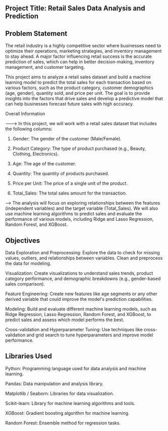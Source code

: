 ## **Project Title: Retail Sales Data Analysis and Prediction**

## Problem Statement

The retail industry is a highly competitive sector where businesses need to optimize their operations, marketing strategies, and inventory management to stay ahead. A major factor influencing retail success is the accurate prediction of sales, which can help in better decision-making, inventory management, and customer targeting.

This project aims to analyze a retail sales dataset and build a machine learning model to predict the total sales for each transaction based on various factors, such as the product category, customer demographics (age, gender), quantity sold, and price per unit. The goal is to provide insights into the factors that drive sales and develop a predictive model that can help businesses forecast future sales with high accuracy.

Overall Information

---> In this project, we will work with a retail sales dataset that includes the following columns:

1) Gender: The gender of the customer (Male/Female).

2) Product Category: The type of product purchased (e.g., Beauty, Clothing, Electronics).

3) Age: The age of the customer.

4) Quantity: The quantity of products purchased.

5) Price per Unit: The price of a single unit of the product.

6) Total_Sales: The total sales amount for the transaction.

--> The analysis will focus on exploring relationships between the features (independent variables) and the target variable (Total_Sales). We will also use machine learning algorithms to predict sales and evaluate the performance of various models, including Ridge and Lasso Regression, Random Forest, and XGBoost.

## Objectives
Data Exploration and Preprocessing: Explore the data to check for missing values, outliers, and relationships between variables. Clean and preprocess the data for modeling.

Visualization: Create visualizations to understand sales trends, product category performance, and demographic breakdowns (e.g., gender-based sales comparison).

Feature Engineering: Create new features like age segments or any other derived variable that could improve the model's prediction capabilities.

Modeling: Build and evaluate different machine learning models, such as Ridge Regression, Lasso Regression, Random Forest, and XGBoost, to predict sales and assess which model performs the best.

Cross-validation and Hyperparameter Tuning: Use techniques like cross-validation and grid search to tune hyperparameters and improve model performance.

## Libraries Used

Python: Programming language used for data analysis and machine learning.

Pandas: Data manipulation and analysis library.

Matplotlib / Seaborn: Libraries for data visualization.

Scikit-learn: Library for machine learning algorithms and tools.

XGBoost: Gradient boosting algorithm for machine learning.

Random Forest: Ensemble method for regression tasks.



